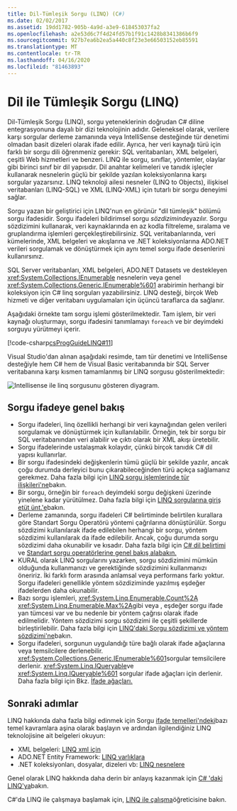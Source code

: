 ```yaml
---
title: Dil-Tümleşik Sorgu (LINQ) (C#)
ms.date: 02/02/2017
ms.assetid: 19dd1782-905b-4a9d-a3e9-618453037fa2
ms.openlocfilehash: a2e53d6c7f4d24fd57b1f91c1428b8341386b6f9
ms.sourcegitcommit: 927b7ea6b2ea5a440c8f23e3e66503152eb85591
ms.translationtype: MT
ms.contentlocale: tr-TR
ms.lasthandoff: 04/16/2020
ms.locfileid: "81463893"
---
```

# <a name="language-integrated-query-linq"></a>Dil ile Tümleşik Sorgu (LINQ)

Dil-Tümleşik Sorgu (LINQ), sorgu yeteneklerinin doğrudan C# diline entegrasyonuna dayalı bir dizi teknolojinin adıdır. Geleneksel olarak, verilere karşı sorgular derleme zamanında veya IntelliSense desteğinde tür denetimi olmadan basit dizeleri olarak ifade edilir. Ayrıca, her veri kaynağı türü için farklı bir sorgu dili öğrenmeniz gerekir: SQL veritabanları, XML belgeleri, çeşitli Web hizmetleri ve benzeri. LINQ ile sorgu, sınıflar, yöntemler, olaylar gibi birinci sınıf bir dil yapısıdır. Dil anahtar kelimeleri ve tanıdık işleçler kullanarak nesnelerin güçlü bir şekilde yazılan koleksiyonlarına karşı sorgular yazarsınız. LINQ teknoloji ailesi nesneler (LINQ to Objects), ilişkisel veritabanları (LINQ-SQL) ve XML (LINQ-XML) için tutarlı bir sorgu deneyimi sağlar.

Sorgu yazan bir geliştirici için LINQ'nun en görünür "dil tümleşik" bölümü sorgu ifadesidir. Sorgu ifadeleri bildirimsel sorgu *sözdiziminde*yazılır. Sorgu sözdizimini kullanarak, veri kaynaklarında en az kodla filtreleme, sıralama ve gruplandırma işlemleri gerçekleştirebilirsiniz. SQL veritabanlarında, veri kümelerinde, XML belgeleri ve akışlarına ve .NET koleksiyonlarına ADO.NET verileri sorgulamak ve dönüştürmek için aynı temel sorgu ifade desenlerini kullanırsınız.

SQL Server veritabanları, XML belgeleri, ADO.NET Datasets ve destekleyen <xref:System.Collections.IEnumerable> nesnelerin veya genel <xref:System.Collections.Generic.IEnumerable%601> arabirimin herhangi bir koleksiyon için C# linq sorguları yazabilirsiniz. LINQ desteği, birçok Web hizmeti ve diğer veritabanı uygulamaları için üçüncü taraflarca da sağlanır.

Aşağıdaki örnekte tam sorgu işlemi gösterilmektedir. Tam işlem, bir veri kaynağı oluşturmayı, sorgu ifadesini tanımlamayı `foreach` ve bir deyimdeki sorguyu yürütmeyi içerir.

[!code-csharp[csProgGuideLINQ#11](~/samples/snippets/csharp/concepts/linq/index_1.cs)]

Visual Studio'dan alınan aşağıdaki resimde, tam tür denetimi ve IntelliSense desteğiyle hem C# hem de Visual Basic veritabanında bir SQL Server veritabanına karşı kısmen tamamlanmış bir LINQ sorgusu gösterilmektedir:

![Intellisense ile linq sorgusunu gösteren diyagram.](./media/introduction-to-linq/linq-query-intellisense.png)

## <a name="query-expression-overview"></a>Sorgu ifadeye genel bakış

- Sorgu ifadeleri, linq özellikli herhangi bir veri kaynağından gelen verileri sorgulamak ve dönüştürmek için kullanılabilir. Örneğin, tek bir sorgu bir SQL veritabanından veri alabilir ve çıktı olarak bir XML akışı üretebilir.
- Sorgu ifadelerinde ustalaşmak kolaydır, çünkü birçok tanıdık C# dil yapısı kullanırlar.
- Bir sorgu ifadesindeki değişkenlerin tümü güçlü bir şekilde yazılır, ancak çoğu durumda derleyici bunu çıkarabileceğinden türü açıkça sağlamanız gerekmez. Daha fazla bilgi için [LINQ sorgu işlemlerinde tür ilişkileri'ne](type-relationships-in-linq-query-operations.md)bakın.
- Bir sorgu, örneğin bir `foreach` deyimdeki sorgu değişkeni üzerinde yinelene kadar yürütülmez. Daha fazla bilgi için [LINQ sorgularına giriş etüt ünt.'e](introduction-to-linq-queries.md)bakın.
- Derleme zamanında, sorgu ifadeleri C# belirtiminde belirtilen kurallara göre Standart Sorgu Operatörü yöntemi çağrılarına dönüştürülür. Sorgu sözdizimi kullanılarak ifade edilebilen herhangi bir sorgu, yöntem sözdizimi kullanılarak da ifade edilebilir. Ancak, çoğu durumda sorgu sözdizimi daha okunabilir ve kısadır. Daha fazla bilgi için [C# dil belirtimi](~/_csharplang/spec/expressions.md#query-expressions) ve [Standart sorgu operatörlerine genel bakış alabakın.](standard-query-operators-overview.md)
- KURAL olarak LINQ sorgularını yazarken, sorgu sözdizimini mümkün olduğunda kullanmanızı ve gerektiğinde sözdizimini kullanmanızı öneririz. İki farklı form arasında anlamsal veya performans farkı yoktur. Sorgu ifadeleri genellikle yöntem sözdiziminde yazılmış eşdeğer ifadelerden daha okunabilir.
- Bazı sorgu işlemleri, <xref:System.Linq.Enumerable.Count%2A> <xref:System.Linq.Enumerable.Max%2A>gibi veya , eşdeğer sorgu ifade yan tümcesi var ve bu nedenle bir yöntem çağrısı olarak ifade edilmelidir. Yöntem sözdizimi sorgu sözdizimi ile çeşitli şekillerde birleştirilebilir. Daha fazla bilgi için [LINQ'daki Sorgu sözdizimi ve yöntem sözdizimi'ne](query-syntax-and-method-syntax-in-linq.md)bakın.
- Sorgu ifadeleri, sorgunun uygulandığı türe bağlı olarak ifade ağaçlarına veya temsilcilere derlenebilir. <xref:System.Collections.Generic.IEnumerable%601>sorgular temsilcilere derlenir. <xref:System.Linq.IQueryable>ve <xref:System.Linq.IQueryable%601> sorgular ifade ağaçları için derlenir. Daha fazla bilgi için Bkz. [İfade ağaçları.](../../../expression-trees.md)

## <a name="next-steps"></a>Sonraki adımlar

LINQ hakkında daha fazla bilgi edinmek için Sorgu [ifade temelleri'ndeki](../../../linq/query-expression-basics.md)bazı temel kavramlara aşina olarak başlayın ve ardından ilgilendiğiniz LINQ teknolojisine ait belgeleri okuyun:

- XML belgeleri: [LINQ xml için](linq-to-xml-overview.md)  
- ADO.NET Entity Framework: [LINQ varlıklara](../../../../framework/data/adonet/ef/language-reference/linq-to-entities.md)
- .NET koleksiyonları, dosyalar, dizeleri vb: [LINQ nesnelere](linq-to-objects.md)

Genel olarak LINQ hakkında daha derin bir anlayış kazanmak için [C# 'daki LINQ'ya](../../../linq/linq-in-csharp.md)bakın.

C#'da LINQ ile çalışmaya başlamak için, [LINQ ile çalışma](../../../tutorials/working-with-linq.md)öğreticisine bakın.
